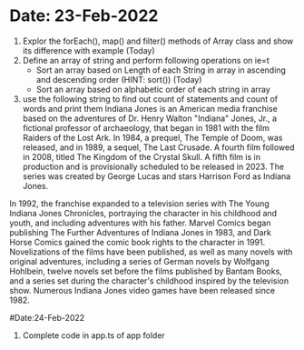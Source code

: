 # Date: 23-Feb-2022
1. Explor the forEach(), map() and filter() methods of Array class and show its difference with example (Today)
2. Define an array of string and perform following operations  on ie=t
    - Sort an array based on Length of each String in array in ascending and descending order (HINT: sort()) (Today)
    - Sort an array based on alphabetic order of each string in array
3. use the following string to find out count of statements and count of words and print them
    Indiana Jones is an American media franchise based on the adventures of Dr. Henry Walton "Indiana" Jones, Jr., a fictional professor of archaeology, that began in 1981 with the film Raiders of the Lost Ark. In 1984, a prequel, The Temple of Doom, was released, and in 1989, a sequel, The Last Crusade. A fourth film followed in 2008, titled The Kingdom of the Crystal Skull. A fifth film is in production and is provisionally scheduled to be released in 2023. The series was created by George Lucas and stars Harrison Ford as Indiana Jones.

In 1992, the franchise expanded to a television series with The Young Indiana Jones Chronicles, portraying the character in his childhood and youth, and including adventures with his father. Marvel Comics began publishing The Further Adventures of Indiana Jones in 1983, and Dark Horse Comics gained the comic book rights to the character in 1991. Novelizations of the films have been published, as well as many novels with original adventures, including a series of German novels by Wolfgang Hohlbein, twelve novels set before the films published by Bantam Books, and a series set during the character's childhood inspired by the television show. Numerous Indiana Jones video games have been released since 1982.    


#Date:24-Feb-2022

1. Complete code in app.ts of app folder
